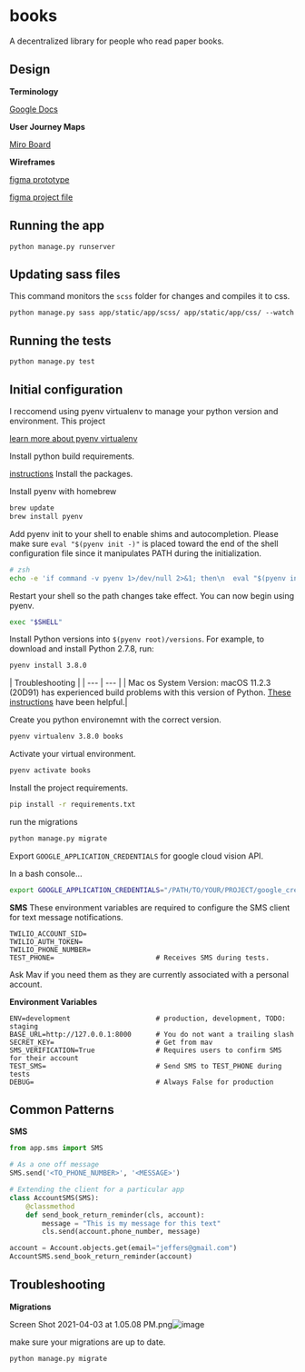 # books
A decentralized library for people who read paper books. 


## Design
**Terminology** 

[Google Docs](https://docs.google.com/document/d/1ssaj2CkgFQaVrCOrfS8u3M1pvwVOmoWc0Q1YL0BjzgE/edit?usp=sharing)


**User Journey Maps**

[Miro Board](https://miro.com/app/board/o9J_lMm2Kd8=/)


**Wireframes**

[figma prototype](https://www.figma.com/proto/Bb3BoGAGiTLHifvJ6aCRhd/BookShare?node-id=105%3A129&view[…]790%2C0.5877559185028076&scaling=scale-down&page-id=102%3A5630)

[figma project file](https://www.figma.com/file/Bb3BoGAGiTLHifvJ6aCRhd/BookShare?node-id=102%3A5630)


## Running the app

```
python manage.py runserver
```


## Updating sass files
This command monitors the `scss` folder for changes and compiles it to css.

```
python manage.py sass app/static/app/scss/ app/static/app/css/ --watch
```


## Running the tests
```
python manage.py test
```


## Initial configuration
I reccomend using pyenv virtualenv to manage your python version and environment. This project 

[learn more about pyenv virtualenv](https://github.com/pyenv/pyenv-virtualenv)

Install python build requirements.

[instructions](https://github.com/pyenv/pyenv/wiki#suggested-build-environment)
Install the packages.

Install pyenv with homebrew
```bash
brew update
brew install pyenv
```

Add pyenv init to your shell to enable shims and autocompletion. Please make sure `eval "$(pyenv init -)"` is placed toward the end of the shell configuration file since it manipulates PATH during the initialization.
```bash
# zsh
echo -e 'if command -v pyenv 1>/dev/null 2>&1; then\n  eval "$(pyenv init -)"\nfi' >> ~/.zshrc
```

Restart your shell so the path changes take effect. You can now begin using pyenv.
```bash
exec "$SHELL"
```

Install Python versions into `$(pyenv root)/versions`. For example, to download and install Python 2.7.8, run:
```bash
pyenv install 3.8.0
```

| Troubleshooting |
| --- | --- |
| Mac os System Version: macOS 11.2.3 (20D91) has experienced build problems with this version of Python. [These instructions](https://koji-kanao.medium.com/install-python-3-8-0-via-pyenv-on-bigsur-b4246987a548) have been helpful.|

Create you python environemnt with the correct version. 
```bash
pyenv virtualenv 3.8.0 books
```

Activate your virtual environment. 
```bash
pyenv activate books
```

Install the project requirements.

```bash
pip install -r requirements.txt
```

run the migrations
```bash
python manage.py migrate
```

Export `GOOGLE_APPLICATION_CREDENTIALS` for google cloud vision API.

In a bash console...
```bash
export GOOGLE_APPLICATION_CREDENTIALS="/PATH/TO/YOUR/PROJECT/google_credentials.json" 
```

**SMS**
These environment variables are required to configure the SMS client for text message notifications. 

```
TWILIO_ACCOUNT_SID=
TWILIO_AUTH_TOKEN=
TWILIO_PHONE_NUMBER=
TEST_PHONE=                         # Receives SMS during tests.
```

Ask Mav if you need them as they are currently associated with a personal account. 

**Environment Variables**
```
ENV=development                     # production, development, TODO: staging
BASE_URL=http://127.0.0.1:8000      # You do not want a trailing slash
SECRET_KEY=                         # Get from mav
SMS_VERIFICATION=True               # Requires users to confirm SMS for their account
TEST_SMS=                           # Send SMS to TEST_PHONE during tests
DEBUG=                              # Always False for production
```


## Common Patterns
**SMS**
```python
from app.sms import SMS

# As a one off message
SMS.send('<TO_PHONE_NUMBER>', '<MESSAGE>')

# Extending the client for a particular app
class AccountSMS(SMS):
    @classmethod
    def send_book_return_reminder(cls, account):
        message = "This is my message for this text" 
        cls.send(account.phone_number, message)

account = Account.objects.get(email="jeffers@gmail.com")
AccountSMS.send_book_return_reminder(account)
```


## Troubleshooting ## 
**Migrations**

Screen Shot 2021-04-03 at 1.05.08 PM.png![image](https://user-images.githubusercontent.com/37980417/113709538-9ac5d900-96b0-11eb-97e1-0ad9a77288a5.png)

make sure your migrations are up to date. 
```
python manage.py migrate
```
